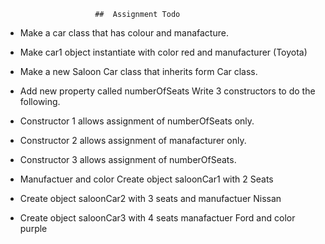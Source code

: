                         ##  Assignment Todo


- Make a car class that has colour and manafacture. 

- Make car1 object instantiate with color red and manufacturer (Toyota)

- Make a new Saloon Car class that inherits form Car class.

- Add new property called numberOfSeats Write 3 constructors to do the following. 

- Constructor 1 allows assignment of numberOfSeats only. 

- Constructor 2 allows assignment of manafacturer only. 

- Constructor 3 allows assignment of numberOfSeats.

- Manufactuer and color Create object saloonCar1 with 2 Seats

- Create object saloonCar2 with 3 seats and manufactuer Nissan

- Create object saloonCar3 with 4 seats manafactuer Ford and color purple